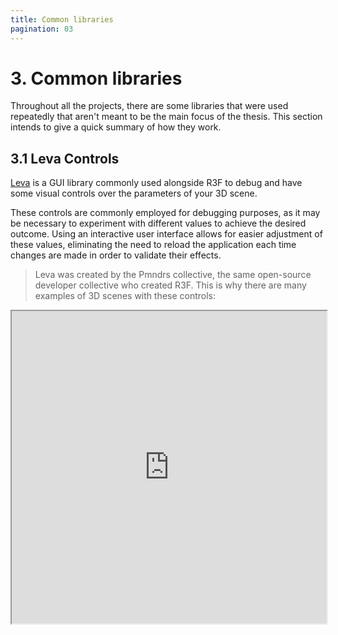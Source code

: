 ```yaml
---
title: Common libraries
pagination: 03
---
```


# 3. Common libraries

Throughout all the projects, there are some libraries that were used repeatedly that aren't meant to be the main focus of the thesis. This section intends to give a quick summary of how they work.

## 3.1 Leva Controls

[Leva](https://github.com/pmndrs/leva) is a GUI library commonly used alongside R3F to debug and have some visual controls over the parameters of your 3D scene.

These controls are commonly employed for debugging purposes, as it may be necessary to experiment with different values to achieve the desired outcome. Using an interactive user interface allows for easier adjustment of these values, eliminating the need to reload the application each time changes are made in order to validate their effects.

> Leva was created by the Pmndrs collective, the same open-source developer collective who created R3F. This is why there are many examples of 3D scenes with these controls:

<iframe src="https://codesandbox.io/embed/r3f-morphtargets-demo-n0wlx?fontsize=14&hidenavigation=1&module=%2Fsrc%2FApp.jsx&theme=dark"
    width="100%" height="500"
     title="R3F MorphTargets Demo"
     allow="accelerometer; ambient-light-sensor; camera; encrypted-media; geolocation; gyroscope; hid; microphone; midi; payment; usb; vr; xr-spatial-tracking"
     sandbox="allow-forms allow-modals allow-popups allow-presentation allow-same-origin allow-scripts"
   />

<br/> <br/ >

## 3.2 Zustand / Jotai

[Zustand](https://github.com/pmndrs/zustand), as well as [Jotai](https://jotai.org/) are both state management libraries to create stores and share values across a React application. They are often used throughout the projects to avoid [Prop drilling](https://dev.to/codeofrelevancy/what-is-prop-drilling-in-react-3kol#:~:text=Prop%20drilling%20is%20the%20process,layers%20of%20a%20component%20hierarchy.). Here's a Zustand example:

<iframe src="https://zustand-demo.pmnd.rs/" class="-translate-x-12" width="800" height="600"/>

<br/> <br/>

## 3.3 @a7sc11u/scramble

@a7sc11u/scramble is a library that provides scrambling text animations with a simple React component.

```tsx
<TextScramble className="..." as="span" text={"Hello scramble"} />
```

> By the time this documentation was written, the the creator of this small library discontinuated it. Now, a new lightweight package (1KB) with the same creator was made, which offers a new recommended way with a custom hook approach, written in TypeScript:

<iframe src="https://www.use-scramble.dev/" width="100%" height="400" />
